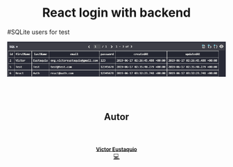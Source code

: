 

<h1 align="center">React login with backend</h1> 


#SQLite users for test
<p align="center">
  <img src="https://raw.githubusercontent.com/Viktorlvkl/react-login-with-backend/main/BACKEND/database.sqlite3.png" width="1000px" float="center"/>
</p>

<br>
<br>

<h2 align="center">Autor</h2> 
<p  align="center" >
   <img src="https://avatars0.githubusercontent.com/u/57416241?s=460&u=0a619dcce4a4194b8ebb86ba6fd382ee258a3a28&v=4" width="100px;" alt=""/>
</p>
  <p  align="center" >
  <sub><a href="https://github.com/viktorlvkl" title="dev"><b>Victor Eustaquio</b></a>
      <a href="#viktorlvkl" title="Image Profile"></a></td>
  </sub></a><br /><a href="https://github.com/viktorlvkl" title="Code">💻</a>
    </p>

